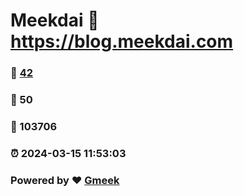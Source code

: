 # Meekdai :link: https://blog.meekdai.com 
### :page_facing_up: [42](https://blog.meekdai.com/tag.html) 
### :speech_balloon: 50 
### :hibiscus: 103706 
### :alarm_clock: 2024-03-15 11:53:03 
### Powered by :heart: [Gmeek](https://github.com/Meekdai/Gmeek)

